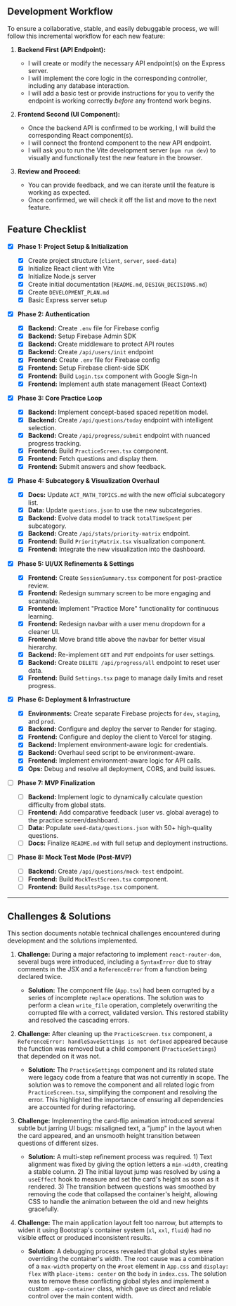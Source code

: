 ## Development Workflow

To ensure a collaborative, stable, and easily debuggable process, we will follow this incremental workflow for each new feature:

1.  **Backend First (API Endpoint):**

    - I will create or modify the necessary API endpoint(s) on the Express server.
    - I will implement the core logic in the corresponding controller, including any database interaction.
    - I will add a basic test or provide instructions for you to verify the endpoint is working correctly _before_ any frontend work begins.

2.  **Frontend Second (UI Component):**

    - Once the backend API is confirmed to be working, I will build the corresponding React component(s).
    - I will connect the frontend component to the new API endpoint.
    - I will ask you to run the Vite development server (`npm run dev`) to visually and functionally test the new feature in the browser.

3.  **Review and Proceed:**
    - You can provide feedback, and we can iterate until the feature is working as expected.
    - Once confirmed, we will check it off the list and move to the next feature.

## Feature Checklist

- [x] **Phase 1: Project Setup & Initialization**

  - [x] Create project structure (`client`, `server`, `seed-data`)
  - [x] Initialize React client with Vite
  - [x] Initialize Node.js server
  - [x] Create initial documentation (`README.md`, `DESIGN_DECISIONS.md`)
  - [x] Create `DEVELOPMENT_PLAN.md`
  - [x] Basic Express server setup

- [x] **Phase 2: Authentication**

  - [x] **Backend:** Create `.env` file for Firebase config
  - [x] **Backend:** Setup Firebase Admin SDK
  - [x] **Backend:** Create middleware to protect API routes
  - [x] **Backend:** Create `/api/users/init` endpoint
  - [x] **Frontend:** Create `.env` file for Firebase config
  - [x] **Frontend:** Setup Firebase client-side SDK
  - [x] **Frontend:** Build `Login.tsx` component with Google Sign-In
  - [x] **Frontend:** Implement auth state management (React Context)

- [x] **Phase 3: Core Practice Loop**
  - [x] **Backend:** Implement concept-based spaced repetition model.
  - [x] **Backend:** Create `/api/questions/today` endpoint with intelligent selection.
  - [x] **Backend:** Create `/api/progress/submit` endpoint with nuanced progress tracking.
  - [x] **Frontend:** Build `PracticeScreen.tsx` component.
  - [x] **Frontend:** Fetch questions and display them.
  - [x] **Frontend:** Submit answers and show feedback.

- [x] **Phase 4: Subcategory & Visualization Overhaul**
  - [x] **Docs:** Update `ACT_MATH_TOPICS.md` with the new official subcategory list.
  - [x] **Data:** Update `questions.json` to use the new subcategories.
  - [x] **Backend:** Evolve data model to track `totalTimeSpent` per subcategory.
  - [x] **Backend:** Create `/api/stats/priority-matrix` endpoint.
  - [x] **Frontend:** Build `PriorityMatrix.tsx` visualization component.
  - [x] **Frontend:** Integrate the new visualization into the dashboard.

- [x] **Phase 5: UI/UX Refinements & Settings**
  - [x] **Frontend:** Create `SessionSummary.tsx` component for post-practice review.
  - [x] **Frontend:** Redesign summary screen to be more engaging and scannable.
  - [x] **Frontend:** Implement "Practice More" functionality for continuous learning.
  - [x] **Frontend:** Redesign navbar with a user menu dropdown for a cleaner UI.
  - [x] **Frontend:** Move brand title above the navbar for better visual hierarchy.
  - [x] **Backend:** Re-implement `GET` and `PUT` endpoints for user settings.
  - [x] **Backend:** Create `DELETE /api/progress/all` endpoint to reset user data.
  - [x] **Frontend:** Build `Settings.tsx` page to manage daily limits and reset progress.

- [x] **Phase 6: Deployment & Infrastructure**
  - [x] **Environments:** Create separate Firebase projects for `dev`, `staging`, and `prod`.
  - [x] **Backend:** Configure and deploy the server to Render for staging.
  - [x] **Frontend:** Configure and deploy the client to Vercel for staging.
  - [x] **Backend:** Implement environment-aware logic for credentials.
  - [x] **Backend:** Overhaul seed script to be environment-aware.
  - [x] **Frontend:** Implement environment-aware logic for API calls.
  - [x] **Ops:** Debug and resolve all deployment, CORS, and build issues.

- [ ] **Phase 7: MVP Finalization**
  - [ ] **Backend:** Implement logic to dynamically calculate question difficulty from global stats.
  - [ ] **Frontend:** Add comparative feedback (user vs. global average) to the practice screen/dashboard.
  - [ ] **Data:** Populate `seed-data/questions.json` with 50+ high-quality questions.
  - [ ] **Docs:** Finalize `README.md` with full setup and deployment instructions.

- [ ] **Phase 8: Mock Test Mode (Post-MVP)**
  - [ ] **Backend:** Create `/api/questions/mock-test` endpoint.
  - [ ] **Frontend:** Build `MockTestScreen.tsx` component.
  - [ ] **Frontend:** Build `ResultsPage.tsx` component.

---

## Challenges & Solutions

This section documents notable technical challenges encountered during development and the solutions implemented.

1.  **Challenge:** During a major refactoring to implement `react-router-dom`, several bugs were introduced, including a `SyntaxError` due to stray comments in the JSX and a `ReferenceError` from a function being declared twice.
    -   **Solution:** The component file (`App.tsx`) had been corrupted by a series of incomplete `replace` operations. The solution was to perform a clean `write_file` operation, completely overwriting the corrupted file with a correct, validated version. This restored stability and resolved the cascading errors.

2.  **Challenge:** After cleaning up the `PracticeScreen.tsx` component, a `ReferenceError: handleSaveSettings is not defined` appeared because the function was removed but a child component (`PracticeSettings`) that depended on it was not.
    -   **Solution:** The `PracticeSettings` component and its related state were legacy code from a feature that was not currently in scope. The solution was to remove the component and all related logic from `PracticeScreen.tsx`, simplifying the component and resolving the error. This highlighted the importance of ensuring all dependencies are accounted for during refactoring.

3.  **Challenge:** Implementing the card-flip animation introduced several subtle but jarring UI bugs: misaligned text, a "jump" in the layout when the card appeared, and an unsmooth height transition between questions of different sizes.
    -   **Solution:** A multi-step refinement process was required. 1) Text alignment was fixed by giving the option letters a `min-width`, creating a stable column. 2) The initial layout jump was resolved by using a `useEffect` hook to measure and set the card's height as soon as it rendered. 3) The transition between questions was smoothed by removing the code that collapsed the container's height, allowing CSS to handle the animation between the old and new heights gracefully.

4.  **Challenge:** The main application layout felt too narrow, but attempts to widen it using Bootstrap's container system (`xl`, `xxl`, `fluid`) had no visible effect or produced inconsistent results.
    -   **Solution:** A debugging process revealed that global styles were overriding the container's width. The root cause was a combination of a `max-width` property on the `#root` element in `App.css` and `display: flex` with `place-items: center` on the `body` in `index.css`. The solution was to remove these conflicting global styles and implement a custom `.app-container` class, which gave us direct and reliable control over the main content width.

